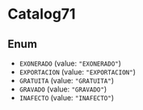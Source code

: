 # Catalog71

## Enum

* `EXONERADO` (value: `"EXONERADO"`)
* `EXPORTACION` (value: `"EXPORTACION"`)
* `GRATUITA` (value: `"GRATUITA"`)
* `GRAVADO` (value: `"GRAVADO"`)
* `INAFECTO` (value: `"INAFECTO"`)
